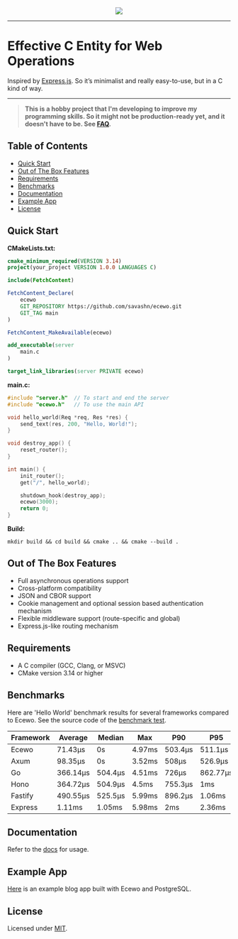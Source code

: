 <div align="center">
    <a href="https://ecewo.vercel.app">
        <img src="https://raw.githubusercontent.com/savashn/ecewo/main/assets/ecewo.svg" />
    </a>
</div>

<hr />

# Effective C Entity for Web Operations

Inspired by [Express.js](https://expressjs.com/). So it’s minimalist and really easy-to-use, but in a C kind of way.

<hr />

> **This is a hobby project that I'm developing to improve my programming skills. So it might not be production-ready yet, and it doesn't have to be. See [FAQ](https://ecewo.vercel.app/docs/faq).**

## Table of Contents

- [Quick Start](#quick-start)
- [Out of The Box Features](#out-of-the-box-features)
- [Requirements](#requirements)
- [Benchmarks](#benchmarks)
- [Documentation](#documentation)
- [Example App](#example-app)
- [License](#license)

## Quick Start

**CMakeLists.txt:**
```cmake
cmake_minimum_required(VERSION 3.14)
project(your_project VERSION 1.0.0 LANGUAGES C)

include(FetchContent)

FetchContent_Declare(
    ecewo
    GIT_REPOSITORY https://github.com/savashn/ecewo.git
    GIT_TAG main
)

FetchContent_MakeAvailable(ecewo)

add_executable(server
    main.c
)

target_link_libraries(server PRIVATE ecewo)
```

**main.c:**
```c
#include "server.h"  // To start and end the server
#include "ecewo.h"   // To use the main API

void hello_world(Req *req, Res *res) {
    send_text(res, 200, "Hello, World!");
}

void destroy_app() {
    reset_router();
}

int main() {
    init_router();
    get("/", hello_world);

    shutdown_hook(destroy_app);
    ecewo(3000);
    return 0;
}
```

**Build:**

```shell
mkdir build && cd build && cmake .. && cmake --build .
```

## Out of The Box Features

- Full asynchronous operations support
- Cross-platform compatibility
- JSON and CBOR support
- Cookie management and optional session based authentication mechanism
- Flexible middleware support (route-specific and global)
- Express.js-like routing mechanism

## Requirements

- A C compiler (GCC, Clang, or MSVC)
- CMake version 3.14 or higher

## Benchmarks

Here are 'Hello World' benchmark results for several frameworks compared to Ecewo. See the source code of the [benchmark test](https://github.com/savashn/ecewo-benchmarks).

| Framework | Average   | Median   | Max     | P90     | P95      |
|-----------|-----------|----------|---------|---------|----------|
| Ecewo     | 71.43µs   | 0s       | 4.97ms  | 503.4µs | 511.1µs  |
| Axum      | 98.35µs   | 0s       | 3.52ms  | 508µs   | 526.9µs  |
| Go        | 366.14µs  | 504.4µs  | 4.51ms  | 726µs   | 862.77µs |
| Hono      | 364.72µs  | 504.9µs  | 4.5ms   | 755.3µs | 1ms      |
| Fastify   | 490.55µs  | 525.5µs  | 5.99ms  | 896.2µs | 1.06ms   |
| Express   | 1.11ms    | 1.05ms   | 5.98ms  | 2ms     | 2.36ms   |

## Documentation

Refer to the [docs](https://ecewo.vercel.app) for usage.

## Example App

[Here](https://github.com/savashn/ecewo-example) is an example blog app built with Ecewo and PostgreSQL.

## License

Licensed under [MIT](./LICENSE).
